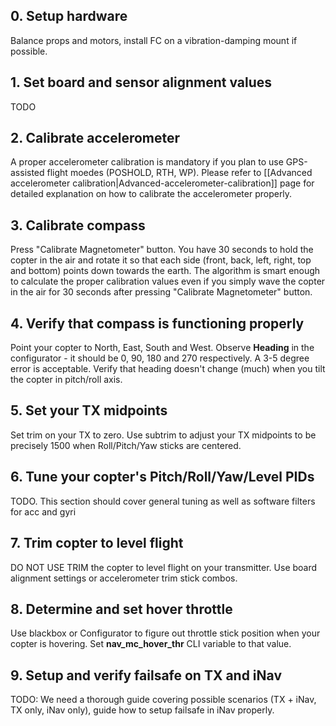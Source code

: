 ## 0. Setup hardware
Balance props and motors, install FC on a vibration-damping mount if possible.

## 1. Set board and sensor alignment values
TODO

## 2. Calibrate accelerometer
A proper accelerometer calibration is mandatory if you plan to use GPS-assisted flight moedes (POSHOLD, RTH, WP). Please refer to [[Advanced accelerometer calibration|Advanced-accelerometer-calibration]] page for detailed explanation on how to calibrate the accelerometer properly.

## 3. Calibrate compass
Press "Calibrate Magnetometer" button. You have 30 seconds to hold the copter in the air and rotate it so that each side (front, back, left, right, top and bottom) points down towards the earth. The algorithm is smart enough to calculate the proper calibration values even if you simply wave the copter in the air for 30 seconds after pressing "Calibrate Magnetometer" button.

## 4. Verify that compass is functioning properly
Point your copter to North, East, South and West. Observe **Heading** in the configurator - it should be 0, 90, 180 and 270 respectively. A 3-5 degree error is acceptable. Verify that heading doesn't change (much) when you tilt the copter in pitch/roll axis.

## 5. Set your TX midpoints
Set trim on your TX to zero. Use subtrim to adjust your TX midpoints to be precisely 1500 when Roll/Pitch/Yaw sticks are centered.

## 6. Tune your copter's Pitch/Roll/Yaw/Level PIDs
TODO.
This section should cover general tuning as well as software filters for acc and gyri

## 7. Trim copter to level flight
DO NOT USE TRIM the copter to level flight on your transmitter. Use board alignment settings or accelerometer trim stick combos. 

## 8. Determine and set hover throttle
Use blackbox or Configurator to figure out throttle stick position when your copter is hovering. Set **nav_mc_hover_thr** CLI variable to that value.

## 9. Setup and verify failsafe on TX and iNav
TODO: We need a thorough guide covering possible scenarios (TX + iNav, TX only, iNav only), guide how to setup failsafe in iNav properly.